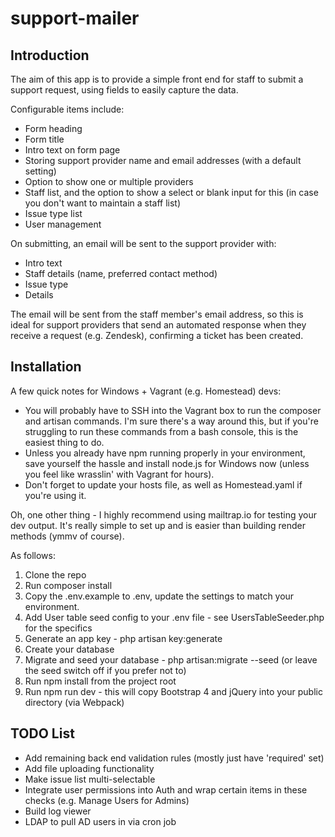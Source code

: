 # support-mailer

## Introduction
The aim of this app is to provide a simple front end for staff to submit a support request, using fields to easily capture the data.

Configurable items include:
* Form heading
* Form title
* Intro text on form page
* Storing support provider name and email addresses (with a default setting)
* Option to show one or multiple providers
* Staff list, and the option to show a select or blank input for this (in case you don't want to maintain a staff list)
* Issue type list
* User management

On submitting, an email will be sent to the support provider with:
* Intro text
* Staff details (name, preferred contact method)
* Issue type
* Details

The email will be sent from the staff member's email address, so this is ideal for support providers that send an automated response when they receive a request (e.g. Zendesk), confirming a ticket has been created.

## Installation
A few quick notes for Windows + Vagrant (e.g. Homestead) devs:
* You will probably have to SSH into the Vagrant box to run the composer and artisan commands. I'm sure there's a way around this, but if you're struggling to run these commands from a bash console, this is the easiest thing to do.
* Unless you already have npm running properly in your environment, save yourself the hassle and install node.js for Windows now (unless you feel like wrasslin' with Vagrant for hours).
* Don't forget to update your hosts file, as well as Homestead.yaml if you're using it.

Oh, one other thing - I highly recommend using mailtrap.io for testing your dev output. It's really simple to set up and is easier than building render methods (ymmv of course).

As follows:
1. Clone the repo
1. Run composer install
1. Copy the .env.example to .env, update the settings to match your environment.
1. Add User table seed config to your .env file - see UsersTableSeeder.php for the specifics
1. Generate an app key - php artisan key:generate
1. Create your database
1. Migrate and seed your database - php artisan:migrate --seed (or leave the seed switch off if you prefer not to)
1. Run npm install from the project root
1. Run npm run dev - this will copy Bootstrap 4 and jQuery into your public directory (via Webpack)

## TODO List
* Add remaining back end validation rules (mostly just have 'required' set)
* Add file uploading functionality
* Make issue list multi-selectable
* Integrate user permissions into Auth and wrap certain items in these checks (e.g. Manage Users for Admins)
* Build log viewer
* LDAP to pull AD users in via cron job